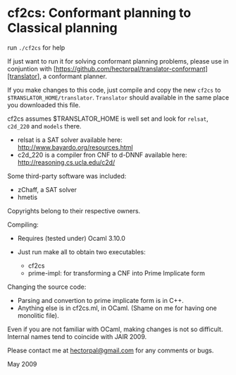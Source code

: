 # cf2cs: Conformant planning to Classical planning

run `./cf2cs` for help

If just want to run it for solving conformant planning problems, please use in conjuntion with [<https://github.com/hectorpal/translator-conformant][translator>], a conformant planner.

If you make changes to this code, just compile and copy the new `cf2cs` to `$TRANSLATOR_HOME/translator`. `Translator` should available in the same place you downloaded this file.

cf2cs assumes $TRANSLATOR_HOME is well set and look for `relsat`, `c2d_220` and `models` there.

- relsat is a SAT solver available here: <http://www.bayardo.org/resources.html>
- c2d_220 is a compiler fron CNF to d-DNNF available here: <http://reasoning.cs.ucla.edu/c2d/>

Some third-party software was included:

- zChaff, a SAT solver
- hmetis

Copyrights belong to their respective owners.

Compiling:

- Requires (tested under) Ocaml 3.10.0
- Just run make all to obtain two executables:

  - cf2cs
  - prime-impl: for transforming a CNF into Prime Implicate form

Changing the source code:

- Parsing and convertion to prime implicate form is in C++.
- Anything else is in cf2cs.ml, in OCaml. (Shame on me for having one monolitic file).

Even if you are not familiar with OCaml, making changes is not so difficult. Internal names tend to coincide with JAIR 2009.

Please contact me at hectorpal@gmail.com for any comments or bugs.

May 2009
